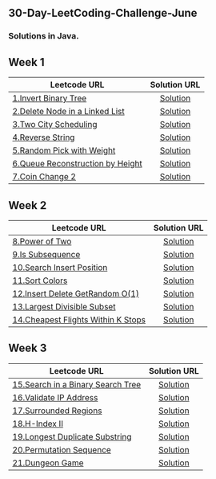 ## 30-Day-LeetCoding-Challenge-June

### Solutions in Java.

Week 1
------
| Leetcode URL        | Solution URL           |
| ------------- |:-------------:|
| [1.Invert Binary Tree](https://leetcode.com/explore/featured/card/june-leetcoding-challenge/539/week-1-june-1st-june-7th/3347/)  | [Solution](https://github.com/jayeshpatil594/30-Day-LeetCoding-Challenge-June/blob/master/Week%201%20June%201st%E2%80%93June%207th/InvertBinaryTree.java) |
| [2.Delete Node in a Linked List](https://leetcode.com/explore/featured/card/june-leetcoding-challenge/539/week-1-june-1st-june-7th/3348/)  | [Solution](https://github.com/jayeshpatil594/30-Day-LeetCoding-Challenge-June/blob/master/Week%201%20June%201st%E2%80%93June%207th/DeleteNodeInALinkedList.java) |
| [3.Two City Scheduling](https://leetcode.com/explore/featured/card/june-leetcoding-challenge/539/week-1-june-1st-june-7th/3349/)  | [Solution](https://github.com/jayeshpatil594/30-Day-LeetCoding-Challenge-June/blob/master/Week%201%20June%201st%E2%80%93June%207th/TwoCityScheduling.java) |
| [4.Reverse String](https://leetcode.com/explore/featured/card/june-leetcoding-challenge/539/week-1-june-1st-june-7th/3350/)  | [Solution](https://github.com/jayeshpatil594/30-Day-LeetCoding-Challenge-June/blob/master/Week%201%20June%201st%E2%80%93June%207th/ReverseString.java) |
| [5.Random Pick with Weight](https://leetcode.com/explore/featured/card/june-leetcoding-challenge/539/week-1-june-1st-june-7th/3351/)  | [Solution](https://github.com/jayeshpatil594/30-Day-LeetCoding-Challenge-June/blob/master/Week%201%20June%201st%E2%80%93June%207th/RandomPickWithWeightSolution.java) |
| [6.Queue Reconstruction by Height](https://leetcode.com/explore/challenge/card/june-leetcoding-challenge/539/week-1-june-1st-june-7th/3352/)  | [Solution](https://github.com/jayeshpatil594/30-Day-LeetCoding-Challenge-June/blob/master/Week%201%20June%201st%E2%80%93June%207th/QueueReconstructionByHeight.java) |
| [7.Coin Change 2](https://leetcode.com/explore/challenge/card/june-leetcoding-challenge/539/week-1-june-1st-june-7th/3353/)  | [Solution](https://github.com/jayeshpatil594/30-Day-LeetCoding-Challenge-June/blob/master/Week%201%20June%201st%E2%80%93June%207th/CoinChange2.java) |

Week 2
------


| Leetcode URL        | Solution URL           |
| ------------- |:-------------:|
| [8.Power of Two](https://leetcode.com/explore/challenge/card/june-leetcoding-challenge/540/week-2-june-8th-june-14th/3354/)  | [Solution](https://github.com/jayeshpatil594/30-Day-LeetCoding-Challenge-June/blob/master/Week%202:%20June%208th%E2%80%93June%2014th/PowerOfTwo.java) |
| [9.Is Subsequence](https://leetcode.com/explore/challenge/card/june-leetcoding-challenge/540/week-2-june-8th-june-14th/3355/)  | [Solution](https://github.com/jayeshpatil594/30-Day-LeetCoding-Challenge-June/blob/master/Week%202:%20June%208th%E2%80%93June%2014th/IsSubsequence.java) |
| [10.Search Insert Position](https://leetcode.com/explore/challenge/card/june-leetcoding-challenge/540/week-2-june-8th-june-14th/3356/)  | [Solution](https://github.com/jayeshpatil594/30-Day-LeetCoding-Challenge-June/blob/master/Week%202:%20June%208th%E2%80%93June%2014th/SearchInsertPosition.java) |
| [11.Sort Colors](https://leetcode.com/explore/challenge/card/june-leetcoding-challenge/540/week-2-june-8th-june-14th/3357/)  | [Solution](https://github.com/jayeshpatil594/30-Day-LeetCoding-Challenge-June/blob/master/Week%202:%20June%208th%E2%80%93June%2014th/SortColors.java) |
| [12.Insert Delete GetRandom O(1)](https://leetcode.com/explore/challenge/card/june-leetcoding-challenge/540/week-2-june-8th-june-14th/3358/)  | [Solution](https://github.com/jayeshpatil594/30-Day-LeetCoding-Challenge-June/blob/master/Week%202:%20June%208th%E2%80%93June%2014th/InsertDeleteGetRandomO(1).java) |
| [13.Largest Divisible Subset](https://leetcode.com/explore/challenge/card/june-leetcoding-challenge/540/week-2-june-8th-june-14th/3359/)  | [Solution](https://github.com/jayeshpatil594/30-Day-LeetCoding-Challenge-June/blob/master/Week%202:%20June%208th%E2%80%93June%2014th/LargestDivisibleSubset.java) |
| [14.Cheapest Flights Within K Stops](https://leetcode.com/explore/challenge/card/june-leetcoding-challenge/540/week-2-june-8th-june-14th/3360/)  | [Solution](https://github.com/jayeshpatil594/30-Day-LeetCoding-Challenge-June/blob/master/Week%202:%20June%208th%E2%80%93June%2014th/CheapestFlightsWithinKStops.java) |

Week 3
------
| Leetcode URL        | Solution URL           |
| ------------- |:-------------:|
| [15.Search in a Binary Search Tree](https://leetcode.com/explore/featured/card/june-leetcoding-challenge/541/week-3-june-15th-june-21st/3361/)  | [Solution](https://github.com/jayeshpatil594/30-Day-LeetCoding-Challenge-June/blob/master/Week%203:%20June%2015th%E2%80%93June%2021st/SearchInABinarySearchTree.java) |
| [16.Validate IP Address](https://leetcode.com/explore/featured/card/june-leetcoding-challenge/541/week-3-june-15th-june-21st/3362/)  | [Solution](https://github.com/jayeshpatil594/30-Day-LeetCoding-Challenge-June/blob/master/Week%203:%20June%2015th%E2%80%93June%2021st/ValidateIPAddress.java) |
| [17.Surrounded Regions](https://leetcode.com/explore/featured/card/june-leetcoding-challenge/541/week-3-june-15th-june-21st/3363/)  | [Solution](https://github.com/jayeshpatil594/30-Day-LeetCoding-Challenge-June/blob/master/Week%203:%20June%2015th%E2%80%93June%2021st/SurroundedRegions.java) |
| [18.H-Index II](https://leetcode.com/explore/featured/card/june-leetcoding-challenge/541/week-3-june-15th-june-21st/3364/)  | [Solution](https://github.com/jayeshpatil594/30-Day-LeetCoding-Challenge-June/blob/master/Week%203:%20June%2015th%E2%80%93June%2021st/H-IndexII.java) |
| [19.Longest Duplicate Substring](https://leetcode.com/explore/featured/card/june-leetcoding-challenge/541/week-3-june-15th-june-21st/3365/)  | [Solution](https://github.com/jayeshpatil594/30-Day-LeetCoding-Challenge-June/blob/master/Week%203:%20June%2015th%E2%80%93June%2021st/LongestDuplicateSubstring.java) |
| [20.Permutation Sequence](https://leetcode.com/explore/featured/card/june-leetcoding-challenge/541/week-3-june-15th-june-21st/3366/)  | [Solution](https://github.com/jayeshpatil594/30-Day-LeetCoding-Challenge-June/blob/master/Week%203:%20June%2015th%E2%80%93June%2021st/PermutationSequence.java) |
| [21.Dungeon Game](https://leetcode.com/explore/featured/card/june-leetcoding-challenge/541/week-3-june-15th-june-21st/3367/)  | [Solution](https://github.com/jayeshpatil594/30-Day-LeetCoding-Challenge-June/blob/master/Week%203:%20June%2015th%E2%80%93June%2021st/DungeonGame.java) |
